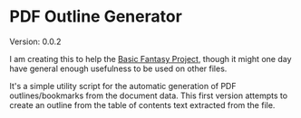 # PDF Outline Generator

Version: 0.0.2

I am creating this to help the [Basic Fantasy Project](https://www.basicfantasy.org/), though it might one day have general enough usefulness to be used on other files.

It's a simple utility script for the automatic generation of PDF outlines/bookmarks from the document data. This first version attempts to create an outline from the table of contents text extracted from the file.
